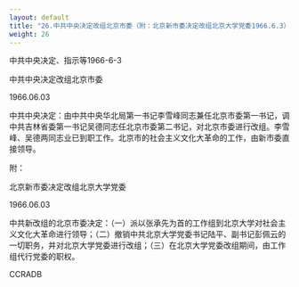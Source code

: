 ```yaml
---
layout: default
title: "26.中共中央决定改组北京市委（附：北京新市委决定改组北京大学党委1966.6.3）"
weight: 26
---
```


中共中央决定、指示等1966-6-3

中共中央决定改组北京市委

1966.06.03

中共中央决定：由中共中央华北局第一书记李雪峰同志兼任北京市委第一书记，调中共吉林省委第一书记吴德同志任北京市委第二书记，对北京市委进行改组。李雪峰、吴德两同志业已到职工作。北京市的社会主义文化大革命的工作，由新市委直接领导。

附：

北京新市委决定改组北京大学党委

1966.06.03

中共新改组的北京市委决定：（一）派以张承先为首的工作组到北京大学对社会主义文化大革命进行领导；（二）撤销中共北京大学党委书记陆平、副书记彭佩云的一切职务，并对北京大学党委进行改组；（三）在北京大学党委改组期间，由工作组代行党委的职权。

CCRADB

